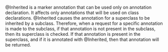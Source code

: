 @Inherited is a marker annotation that can be used only on annotation declaration. It affects only annotations that will
be used on class declarations. @Inherited causes the annotation for a superclass to be inherited by a subclass.
Therefore, when a request for a specific annotation is made to the subclass, if that annotation is not present in the
subclass, then its superclass is checked. If that annotation is present in the superclass, and if it is annotated with
@Inherited, then that annotation will be returned.
